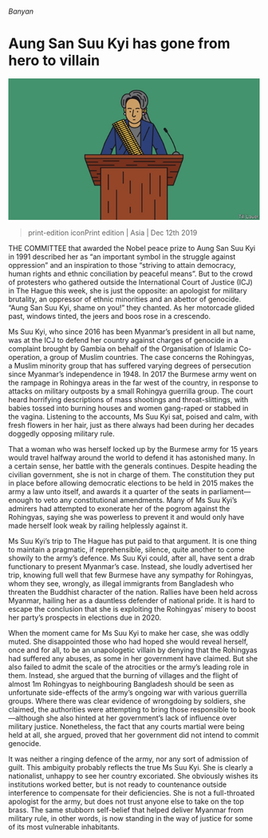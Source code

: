 ###### Banyan

# Aung San Suu Kyi has gone from hero to villain 

![image](images/20191214_asd001.jpg) 

> print-edition iconPrint edition | Asia | Dec 12th 2019 

THE COMMITTEE that awarded the Nobel peace prize to Aung San Suu Kyi in 1991 described her as “an important symbol in the struggle against oppression” and an inspiration to those “striving to attain democracy, human rights and ethnic conciliation by peaceful means”. But to the crowd of protesters who gathered outside the International Court of Justice (ICJ) in The Hague this week, she is just the opposite: an apologist for military brutality, an oppressor of ethnic minorities and an abettor of genocide. “Aung San Suu Kyi, shame on you!” they chanted. As her motorcade glided past, windows tinted, the jeers and boos rose in a crescendo. 

Ms Suu Kyi, who since 2016 has been Myanmar’s president in all but name, was at the ICJ to defend her country against charges of genocide in a complaint brought by Gambia on behalf of the Organisation of Islamic Co-operation, a group of Muslim countries. The case concerns the Rohingyas, a Muslim minority group that has suffered varying degrees of persecution since Myanmar’s independence in 1948. In 2017 the Burmese army went on the rampage in Rohingya areas in the far west of the country, in response to attacks on military outposts by a small Rohingya guerrilla group. The court heard horrifying descriptions of mass shootings and throat-slittings, with babies tossed into burning houses and women gang-raped or stabbed in the vagina. Listening to the accounts, Ms Suu Kyi sat, poised and calm, with fresh flowers in her hair, just as there always had been during her decades doggedly opposing military rule. 

That a woman who was herself locked up by the Burmese army for 15 years would travel halfway around the world to defend it has astonished many. In a certain sense, her battle with the generals continues. Despite heading the civilian government, she is not in charge of them. The constitution they put in place before allowing democratic elections to be held in 2015 makes the army a law unto itself, and awards it a quarter of the seats in parliament—enough to veto any constitutional amendments. Many of Ms Suu Kyi’s admirers had attempted to exonerate her of the pogrom against the Rohingyas, saying she was powerless to prevent it and would only have made herself look weak by railing helplessly against it. 

Ms Suu Kyi’s trip to The Hague has put paid to that argument. It is one thing to maintain a pragmatic, if reprehensible, silence, quite another to come showily to the army’s defence. Ms Suu Kyi could, after all, have sent a drab functionary to present Myanmar’s case. Instead, she loudly advertised her trip, knowing full well that few Burmese have any sympathy for Rohingyas, whom they see, wrongly, as illegal immigrants from Bangladesh who threaten the Buddhist character of the nation. Rallies have been held across Myanmar, hailing her as a dauntless defender of national pride. It is hard to escape the conclusion that she is exploiting the Rohingyas’ misery to boost her party’s prospects in elections due in 2020. 

When the moment came for Ms Suu Kyi to make her case, she was oddly muted. She disappointed those who had hoped she would reveal herself, once and for all, to be an unapologetic villain by denying that the Rohingyas had suffered any abuses, as some in her government have claimed. But she also failed to admit the scale of the atrocities or the army’s leading role in them. Instead, she argued that the burning of villages and the flight of almost 1m Rohingyas to neighbouring Bangladesh should be seen as unfortunate side-effects of the army’s ongoing war with various guerrilla groups. Where there was clear evidence of wrongdoing by soldiers, she claimed, the authorities were attempting to bring those responsible to book—although she also hinted at her government’s lack of influence over military justice. Nonetheless, the fact that any courts martial were being held at all, she argued, proved that her government did not intend to commit genocide. 

It was neither a ringing defence of the army, nor any sort of admission of guilt. This ambiguity probably reflects the true Ms Suu Kyi. She is clearly a nationalist, unhappy to see her country excoriated. She obviously wishes its institutions worked better, but is not ready to countenance outside interference to compensate for their deficiencies. She is not a full-throated apologist for the army, but does not trust anyone else to take on the top brass. The same stubborn self-belief that helped deliver Myanmar from military rule, in other words, is now standing in the way of justice for some of its most vulnerable inhabitants. 

